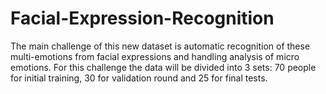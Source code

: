 # Facial-Expression-Recognition
The main challenge of this new dataset is automatic recognition of these multi-emotions from facial expressions and handling analysis of micro emotions. For this challenge the data will be divided into 3 sets: 70 people for initial training, 30 for validation round and 25 for final tests.
